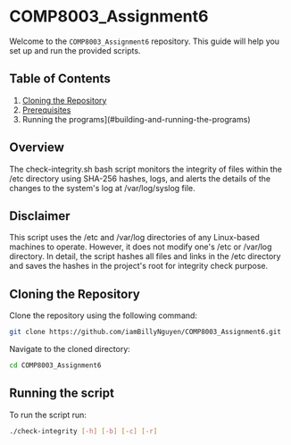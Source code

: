 # COMP8003_Assignment6

Welcome to the `COMP8003_Assignment6` repository. This guide will help you set up and run the provided scripts.

## **Table of Contents**

1. [Cloning the Repository](#cloning-the-repository)
2. [Prerequisites](#Prerequisites)
3. Running the programs](#building-and-running-the-programs)

## **Overview**
The check-integrity.sh bash script monitors the integrity of files within the /etc directory using SHA-256 hashes, logs, and alerts the details of the changes to the system's log at /var/log/syslog file.

## **Disclaimer**
This script uses the /etc and /var/log directories of any Linux-based machines to operate. However, it does not modify one's /etc or /var/log directory. In detail, the script hashes all files and links in the /etc directory and saves the hashes in the project's root for integrity check purpose.

## **Cloning the Repository**

Clone the repository using the following command:

```bash
git clone https://github.com/iamBillyNguyen/COMP8003_Assignment6.git
```

Navigate to the cloned directory:

```bash
cd COMP8003_Assignment6
```

## **Running the script**

To run the script run:

```bash
./check-integrity [-h] [-b] [-c] [-r]
```
